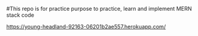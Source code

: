 #This repo is for practice purpose to practice, learn and implement MERN stack code

<!-- Link to email-collection-22-09-23 ap on heoku  -->

https://young-headland-92163-06201b2ae557.herokuapp.com/
